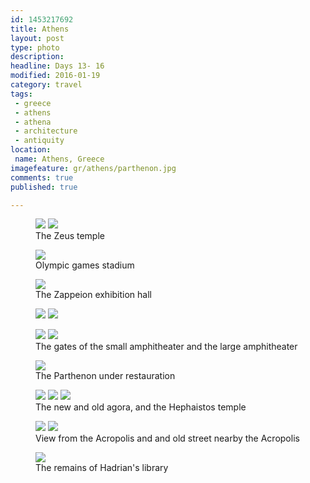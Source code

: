 ```yaml
---
id: 1453217692
title: Athens
layout: post
type: photo
description: 
headline: Days 13- 16
modified: 2016-01-19
category: travel
tags:
 - greece
 - athens
 - athena
 - architecture
 - antiquity
location:
 name: Athens, Greece
imagefeature: gr/athens/parthenon.jpg
comments: true
published: true

---
```



<figure class="half">
  <a href="/images/gr/athens/zeus_temple_2.jpg"><img src="/images/scale/gr/athens/zeus_temple_2.jpg"/></a>
  <a href="/images/gr/athens/zeus_temple_5.jpg"><img src="/images/scale/gr/athens/zeus_temple_5.jpg"/></a>
  <figcaption>The Zeus temple</figcaption>
</figure>

<figure class="">
  <a href="/images/gr/athens/stadium3.jpg"><img src="/images/scale/gr/athens/stadium3.jpg"/></a>
  <figcaption>Olympic games stadium</figcaption>
</figure>

<figure class="">
  <a href="/images/gr/athens/zappeion2.jpg"><img src="/images/scale/gr/athens/zappeion2.jpg"/></a>
  <figcaption>The Zappeion exhibition hall</figcaption>
</figure>

<figure class="half">
  <a href="/images/gr/athens/acropolis_1.jpg"><img src="/images/scale/gr/athens/acropolis_1.jpg"/></a>
  <a href="/images/gr/athens/acropolis_2.jpg"><img src="/images/scale/gr/athens/acropolis_2.jpg"/></a>
  <figcaption></figcaption>
</figure>

<figure class="half">
  <a href="/images/gr/athens/small_amphitheater.jpg"><img src="/images/scale/gr/athens/small_amphitheater.jpg"/></a>
  <a href="/images/gr/athens/large_amphitheater.jpg"><img src="/images/scale/gr/athens/large_amphitheater.jpg"/></a>
  <figcaption>The gates of the small amphitheater and the large amphitheater</figcaption>
</figure>

<figure class="">
  <a href="/images/gr/athens/parthenon.jpg"><img src="/images/scale/gr/athens/parthenon.jpg"/></a>
  <figcaption>The Parthenon under restauration</figcaption>
</figure>

<figure class="half">
  <a href="/images/gr/athens/new_agora.jpg"><img src="/images/scale/gr/athens/new_agora.jpg"/></a>
  <a href="/images/gr/athens/old_agora.jpg"><img src="/images/scale/gr/athens/old_agora.jpg"/></a>
  <a href="/images/gr/athens/hephaistos_temple.jpg"><img src="/images/scale/gr/athens/hephaistos_temple.jpg"/></a>
  <figcaption>The new and old agora, and the Hephaistos temple</figcaption>
</figure>

<figure class="half">
  <a href="/images/gr/athens/overview.jpg"><img src="/images/scale/gr/athens/overview.jpg"/></a>
  <a href="/images/gr/athens/old_street.jpg"><img src="/images/scale/gr/athens/old_street.jpg"/></a>
  <figcaption>View from the Acropolis and and old street nearby the Acropolis</figcaption>
</figure>

<figure class="">
  <a href="/images/gr/athens/hadrians_library.jpg"><img src="/images/scale/gr/athens/hadrians_library.jpg"/></a>
  <figcaption>The remains of Hadrian's library</figcaption>
</figure>
